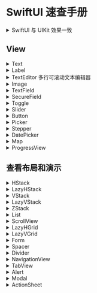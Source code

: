 SwiftUI 速查手册
===

<details>
<summary>SwiftUI 与 UIKit 效果一致</summary>

| UIKit | [SwiftUI](https://developer.apple.com/xcode/swiftui/) |
| ----------- | ----------- |
| UILabel | [Text](#text) & [Label](#label)|
| UIImageView | [Image](#image) |
| UITextField | [TextField](#textfield) / [SecureField](#securefield) |
| UITextView | [TextEditor](#texteditor) |
| UISwitch | [Toggle](#toggle) |
| UISlider | [Slider](#slider) |
| UIButton | [Button](#button) |
| UITableView | [List](#list) |
| UICollectionView | [LazyVGrid](#lazyvgrid) / [LazyHGrid](#lazyhgrid) |
| UINavigationController | [NavigationView](#navigationview) |
| UITabBarController | [TabView](#tabview) |
| UIAlertController with style .alert | [Alert](#alerts) |
| UIAlertController with style .actionSheet | [ActionSheet](#action-sheets) |
| UIStackView with horizontal axis| [HStack](#hstack) / [LazyHStack](#lazyhstack) |
| UIStackView with vertical axis| [VStack](#vstack) / [LazyVStack](#lazyvstack) |
| Aligning them in both axes. | [ZStack](#zstack) |
| UISegmentedControl | [Picker](#picker) |
| UIStepper | [Stepper](#stepper) |
| UIDatePicker | [DatePicker](#date-picker) |
| NSAttributedString | No equivalent (use [Text](#text)) |
| MapKit | [Map](#map) |
| UIProgressView | [ProgressView](#progressview) |
| - | [Modal](#modal) |
| - | [ScrollView](#scrollview) |
| - | [Form](#form) |
| - | [Spacer](#spacer) |
| - | [Divider](#divider) |


</details>

## View

<details>
<summary id="text">Text</summary>

```swift
Text("Hello World")
```

添加样式

```swift
Text("Hello World")
    .font(.largeTitle)
    .foregroundColor(Color.green)
    .lineSpacing(50)
    .lineLimit(nil)
    .padding()
```

在文本视图中格式化文本

```swift
static let dateFormatter: DateFormatter = {
    let formatter = DateFormatter()
    formatter.dateStyle = .long
    return formatter
}()

var now = Date()
var body: some View {
    Text("Task due date: \(now, formatter: Self.dateFormatter)")
}
```

</details>


<details>
<summary id="label">Label</summary>

可以使用以下代码行在文本旁边设置图标。

```swift
Label("SwiftUI CheatSheet", systemImage: "up.icloud")
```

可以设置URL，单击后将重定向到浏览器。

```swift
Link("Click me", destination: URL(string: "your_url")!)
```

Documentation - [Label](https://developer.apple.com/documentation/swiftui/label)

</details>


<details>
<summary id="texteditor">TextEditor 多行可滚动文本编辑器</summary>

可以显示和编辑长格式文本的视图。

```swift
@State private var fullText: String = "This is some editable text..."

var body: some View {
    TextEditor(text: $fullText)
}
```

设置 `TextEditor` 背景颜色

```swift
extension NSTextView {
    open override var frame: CGRect {
        didSet {
            backgroundColor = .clear
//            drawsBackground = true
        }

    }
}

struct DetailContent: View {
    @State private var profileText: String = "Enter your bio"
    var body: some View {
        VSplitView(){
            TextEditor(text: $profileText)
                .background(Color.red)
        }
    }
}
```

Documentation - [TextEditor](https://developer.apple.com/documentation/swiftui/texteditor)

</details>


<details>
<summary id="Image">Image</summary>

显示与环境相关的图像的视图。

```swift
Image("foo") // 图像名称是foo
```

我们可以使用新的 `SF Symbols`

```swift
Image(systemName: "clock.fill")
```

您可以向系统图标集添加样式以匹配您使用的字体

```swift
Image(systemName: "cloud.heavyrain.fill")
    .foregroundColor(.red)
    .font(.title)
Image(systemName: "clock")
    .foregroundColor(.red)
    .font(Font.system(.largeTitle).bold())
```

为图像添加样式

```swift
Image("foo")
    .resizable() // 它将调整大小，以便填充所有可用空间
    .aspectRatio(contentMode: .fit)
```

Documentation - [Image](https://developer.apple.com/documentation/swiftui/image)

</details>


<details>
<summary id="texteditor">TextField</summary>

显示可编辑文本界面的控件。

```swift
@State var name: String = "John"    
var body: some View {
    TextField("Name's placeholder", text: $name)
        .textFieldStyle(RoundedBorderTextFieldStyle())
        .padding()
}
```

取消编辑框焦点样式。

```swift
extension NSTextField { // << workaround !!!
    open override var focusRingType: NSFocusRingType {
        get { .none }
        set { }
    }
}
```

如何居中放置 `TextField` 的文本

```swift
struct ContentView: View {
    @State var text: String = "TextField Text"
    var body: some View {
        TextField("Placeholder Text", text: $text)
            .padding(.all, 20)
            .multilineTextAlignment(.center)
    }
}
```

Documentation - [TextField](https://developer.apple.com/documentation/swiftui/textfield)

</details>


<details>
<summary id="securefield">SecureField</summary>

用户安全地输入私人文本的控件。

```swift
@State var password: String = "1234"    
var body: some View {
    SecureField($password)
        .textFieldStyle(RoundedBorderTextFieldStyle())
        .padding()
}
```

Documentation - [SecureField](https://developer.apple.com/documentation/swiftui/securefield)

</details>


<details>
<summary id="toggle">Toggle</summary>

在打开和关闭状态之间切换的控件。

```swift
@State var isShowing = true // toggle state

Toggle(isOn: $isShowing) {
    Text("Hello World")
}
```

如果您的 `Toggle` 的标签只有 `Text`，则可以使用此更简单的签名进行初始化。

```swift
Toggle("Hello World", isOn: $isShowing)
```

Documentation - [Toggle](https://developer.apple.com/documentation/swiftui/toggle)

</details>


<details>
<summary id="slider">Slider</summary>

用于从值的有界线性范围中选择一个值的控件。

```swift
@State var progress: Float = 0

Slider(value: $progress, from: 0.0, through: 100.0, by: 5.0)
```

滑块缺少 `minimumValueImage` 和 `maximumValueImage`，但是我们可以通过 `HStack` 轻松地复制它

```swift
@State var progress: Float = 0
HStack {
    Image(systemName: "sun.min")
    Slider(value: $progress, from: 0.0, through: 100.0, by: 5.0)
    Image(systemName: "sun.max.fill")
}.padding()
```

Documentation - [Slider](https://developer.apple.com/documentation/swiftui/slider)

</details>


<details>
<summary id="button">Button</summary>

在触发时执行操作的控件。

```swift
Button(
    action: {
        print("did tap")
    },
    label: { Text("Click Me") }
)
```

如果 `Button` 的标签仅为 `Text`，则可以使用此更简单的签名进行初始化。

```swift
Button("Click Me") {
    print("did tap")
}
```

您可以通过此按钮了解一下

```swift
Button(action: {
    // 退出应用
    NSApplication.shared.terminate(self)
}, label: {
    Image(systemName: "clock")
    Text("Click Me")
    Text("Subtitle")
})
.foregroundColor(Color.white)
.padding()
.background(Color.blue)
.cornerRadius(5)
```

Documentation - [Button](https://developer.apple.com/documentation/swiftui/button)

</details>


<details>
<summary id="picker">Picker</summary>

用于从一组互斥值中进行选择的控件。

选择器样式的更改基于其祖先，在 `Form` 或 `List` 下，它显示为单个列表行，您可以点击以进入一个显示所有可能选项的新屏幕。

```swift
NavigationView {
    Form {
        Section {
            Picker(selection: $selection, label:
                Text("Picker Name")
                , content: {
                    Text("Value 1").tag(0)
                    Text("Value 2").tag(1)
                    Text("Value 3").tag(2)
                    Text("Value 4").tag(3)
            })
        }
    }
}
```
您可以使用 `.pickerStyle(WheelPickerStyle())` 覆盖样式。

在 `SwiftUI` 中，`UISegmentedControl` 只是 `Picker`的另一种样式。

```swift
@State var mapChoioce = 0
var settings = ["Map", "Transit", "Satellite"]
Picker("Options", selection: $mapChoioce) {
    ForEach(0 ..< settings.count) { index in
        Text(self.settings[index])
            .tag(index)
    }

}.pickerStyle(SegmentedPickerStyle())
```

分段控制(SegmentedControl)在 `iOS 13` 中也焕然一新

Documentation - [Picker](https://developer.apple.com/documentation/swiftui/picker)

</details>


<details>
<summary id="stepper">Stepper</summary>

用于执行语义递增和递减操作的控件。

```swift
@State var quantity: Int = 0
Stepper(value: $quantity, in: 0...10, label: { Text("Quantity \(quantity)")})
```

如果 `Stepper` 的标签只有 `Text`，则可以使用此更简单的签名进行初始化。

```swift
Stepper("Quantity \(quantity)", value: $quantity, in: 0...10)
```

如果要完全控制，他们可以提供裸机步进器，您可以在其中管理自己的数据源。

```swift
@State var quantity: Int = 0
Stepper(onIncrement: {
    self.quantity += 1
}, onDecrement: {
    self.quantity -= 1
}, label: { Text("Quantity \(quantity)") })
```

如果您还为带有 `step` 的初始化程序的每个步骤指定了一个值的数量。

```swift
Stepper(value: $quantity, in: 0...10, step: 2) {
    Text("Quantity \(quantity)")
}
```

Documentation - [Stepper](https://developer.apple.com/documentation/swiftui/stepper)

</details>


<details>
<summary id="date-picker">DatePicker</summary>

用于选择绝对日期的控件。


日期选择器(DatePicker)的样式也会根据其祖先而改变。 在 `Form` 或 `List` 下，它显示为单个列表行，您可以点击以展开到日期选择器（就像日历应用程序一样）。

```swift
@State var selectedDate = Date()

var dateClosedRange: ClosedRange<Date> {
    let min = Calendar.current.date(byAdding: .day, value: -1, to: Date())!
    let max = Calendar.current.date(byAdding: .day, value: 1, to: Date())!
    return min...max
}
NavigationView {
    Form {
        Section {
            DatePicker(
                selection: $selectedDate,
                in: dateClosedRange,
                displayedComponents: .date,
                label: { Text("Due Date") }
            )
        }
    }
}
```

在表格和列表的外部，它显示为普通的轮式拾取器

```swift
@State var selectedDate = Date()

var dateClosedRange: ClosedRange<Date> {
    let min = Calendar.current.date(byAdding: .day, value: -1, to: Date())!
    let max = Calendar.current.date(byAdding: .day, value: 1, to: Date())!
    return min...max
}

DatePicker(
    selection: $selectedDate,
    in: dateClosedRange,
    displayedComponents: [.hourAndMinute, .date],
    label: { Text("Due Date") }
)
```

如果 `DatePicker` 的标签仅是纯文本，则可以使用此更简单的签名进行初始化。

```swift
DatePicker("Due Date",
            selection: $selectedDate,
            in: dateClosedRange,
            displayedComponents: [.hourAndMinute, .date])
```

可以使用 `ClosedRange`，`PartialRangeThrough` 和 `PartialRangeFrom` 来设置 `minimumDate` 和 `maximumDate`。

```swift
DatePicker("Minimum Date",
    selection: $selectedDate,
    in: Date()...,
    displayedComponents: [.date])
DatePicker("Maximum Date",
    selection: $selectedDate,
    in: ...Date(),
    displayedComponents: [.date])
```

Documentation - [DatePicker](https://developer.apple.com/documentation/swiftui/datepicker)

</details>


<details>
<summary id="map">Map</summary>

显示嵌入式地图界面的视图。

显示指定区域的地图

```swift
import MapKit

@State var region = MKCoordinateRegion(center: .init(latitude: 37.334722, longitude: -122.008889), latitudinalMeters: 300, longitudinalMeters: 300)
    
Map(coordinateRegion: $region)
```

您可以通过指定 `interactionModes`（使用`[]`禁用所有交互）来控制地图的交互。

```swift
struct PinItem: Identifiable {
    let id = UUID()
    let coordinate: CLLocationCoordinate2D
}

Map(coordinateRegion: $region, 
    interactionModes: [], 
    showsUserLocation: true, 
    userTrackingMode: nil, 
    annotationItems: [PinItem(coordinate: .init(latitude: 37.334722, longitude: -122.008889))]) { item in                    
    MapMarker(coordinate: item.coordinate)
}
```

Documentation - [Map](https://developer.apple.com/documentation/mapkit/map)

</details>


<details>
<summary id="progressview">ProgressView</summary>

显示任务完成进度的视图。

```swift
@State private var progress = 0.5

VStack {
    ProgressView(value: progress)
    Button("More", action: { progress += 0.05 })
}
```

通过应用 `CircularProgressViewStyle`，可以将其用作 `UIActivityIndicatorView`。

```swift
ProgressView(value: progress)
    .progressViewStyle(CircularProgressViewStyle())
```

Documentation - [ProgressView](https://developer.apple.com/documentation/swiftui/progressview)

</details>

## 查看布局和演示

<details>
<summary id="hstack">HStack</summary>

将其子级排列在一条水平线上的视图。

创建静态可滚动列表

```swift
HStack (alignment: .center, spacing: 20){
    Text("Hello")
    Divider()
    Text("World")
}
```

Documentation - [HStack](https://developer.apple.com/documentation/swiftui/hstack)

</details>


<details>
<summary id="lazyhstack">LazyHStack</summary>

将子项排列在水平增长的线中的视图，仅在需要时创建项。

```swift
ScrollView(.horizontal) {
    LazyHStack(alignment: .center, spacing: 20) {
        ForEach(1...100, id: \.self) {
            Text("Column \($0)")
        }
    }
}
```

Documentation - [LazyHStack](https://developer.apple.com/documentation/swiftui/lazyhstack)

</details>


<details>
<summary id="vstack">VStack</summary>

以垂直线排列其子项的视图。

创建静态可滚动列表

```swift
VStack (alignment: .center, spacing: 20){
    Text("Hello")
    Divider()
    Text("World")
}
```

Documentation - [VStack](https://developer.apple.com/documentation/swiftui/vstack)

</details>


<details>
<summary id="lazyvstack">LazyVStack</summary>

`iOS 14`

一种视图，将其子级排列在垂直增长的线中，仅在需要时创建项。

```swift
ScrollView {
    LazyVStack(alignment: .leading) {
        ForEach(1...100, id: \.self) {
            Text("Row \($0)")
        }
    }
}
```

Documentation - [LazyVStack](https://developer.apple.com/documentation/swiftui/lazyvstack)

</details>


<details>
<summary id="zstack">ZStack</summary>

覆盖其子项的视图，使子项在两个轴上对齐。

```swift
ZStack {
    Text("Hello")
        .padding(10)
        .background(Color.red)
        .opacity(0.8)
    Text("World")
        .padding(20)
        .background(Color.red)
        .offset(x: 0, y: 40)
}
```

Documentation - [ZStack](https://developer.apple.com/documentation/swiftui/zstack)

</details>


<details>
<summary id="list">List</summary>

一个容器，用于显示排列在单列中的数据行。

创建静态可滚动列表

```swift
List {
    Text("Hello world")
    Text("Hello world")
    Text("Hello world")
}
```

可混合的列表

```swift
List {
    Text("Hello world")
    Image(systemName: "clock")
}
```

创建动态列表

```swift
let names = ["John", "Apple", "Seed"]
List(names) { name in
    Text(name)
}
```

添加 `Section`

```swift
List {
    Section(header: Text("UIKit"), footer: Text("We will miss you")) {
        Text("UITableView")
    }

    Section(header: Text("SwiftUI"), footer: Text("A lot to learn")) {
        Text("List")
    }
}
```

要使其分组，请添加 `.listStyle(GroupedListStyle())`

```swift
List {
    Section(header: Text("UIKit"), footer: Text("We will miss you")) {
        Text("UITableView")
    }

    Section(header: Text("SwiftUI"), footer: Text("A lot to learn")) {
        Text("List")
    }
}.listStyle(GroupedListStyle())
```

要使其插入分组(`.insetGrouped`)，请添加 `.listStyle(GroupedListStyle())` 并强制使用常规水平尺寸类 ``.environment(\.horizontalSizeClass, .regular)``。

```swift
List {
    Section(header: Text("UIKit"), footer: Text("We will miss you")) {
        Text("UITableView")
    }

    Section(header: Text("SwiftUI"), footer: Text("A lot to learn")) {
        Text("List")
    }
}.listStyle(GroupedListStyle())
.environment(\.horizontalSizeClass, .regular)
```

> 插图分组已添加到 `iOS 13.2` 中的 `SwiftUI`

`iOS 14`

在 `iOS 14` 中，我们为此设置了专用样式。

```swift
.listStyle(InsetGroupedListStyle())
```

Documentation - [List](https://developer.apple.com/documentation/swiftui/list)

</details>


<details>
<summary id="scrollview">ScrollView</summary>

滚动视图。

```swift
ScrollView(alwaysBounceVertical: true) {
    Image("foo")
    Text("Hello World")
}
```

Documentation - [ScrollView](https://developer.apple.com/documentation/swiftui/scrollview)

</details>


<details>
<summary id="lazyhgrid">LazyHGrid</summary>

一种容器视图，将其子视图排列在水平增长的网格中，仅在需要时创建项目。

```swift
var rows: [GridItem] =
        Array(repeating: .init(.fixed(20)), count: 2)

ScrollView(.horizontal) {
    LazyHGrid(rows: rows, alignment: .top) {
        ForEach((0...100), id: \.self) {
            Text("\($0)").background(Color.pink)
        }
    }
}
```

Documentation - [LazyHGrid](https://developer.apple.com/documentation/swiftui/lazyhgrid)

</details>


<details>
<summary id="lazyvgrid">LazyVGrid</summary>

容器视图，将其子视图排列在垂直增长的网格中，仅在需要时创建项目。

```swift
var columns: [GridItem] = Array(repeating: .init(.fixed(20)), count: 5)

ScrollView {
    LazyVGrid(columns: columns) {
        ForEach((0...100), id: \.self) {
            Text("\($0)").background(Color.pink)
        }
    }
}
```

Documentation - [LazyVGrid](https://developer.apple.com/documentation/swiftui/lazyvgrid)

</details>


<details>
<summary id="form">Form</summary>

用于对用于数据输入的控件（例如在设置或检查器中）进行分组的容器。

您几乎可以在此表单中放入任何内容，它将为表单呈现适当的样式。

```swift
NavigationView {
    Form {
        Section {
            Text("Plain Text")
            Stepper(value: $quantity, in: 0...10, label: { Text("Quantity") })
        }
        Section {
            DatePicker($date, label: { Text("Due Date") })
            Picker(selection: $selection, label:
                Text("Picker Name")
                , content: {
                    Text("Value 1").tag(0)
                    Text("Value 2").tag(1)
                    Text("Value 3").tag(2)
                    Text("Value 4").tag(3)
            })
        }
    }
}
```

Documentation - [Form](https://developer.apple.com/documentation/swiftui/form)

</details>


<details>
<summary id="spacer">Spacer</summary>

沿其包含的堆栈布局的主轴或如果不包含在堆栈中的两个轴上扩展的灵活空间。

```swift
HStack {
    Image(systemName: "clock")
    Spacer()
    Text("Time")
}
```

Documentation - [Spacer](https://developer.apple.com/documentation/swiftui/spacer)

</details>


<details>
<summary id="divider">Divider</summary>

可用于分隔其他内容的视觉元素。

```swift
HStack {
    Image(systemName: "clock")
    Divider()
    Text("Time")
}.fixedSize()
```

Documentation - [Divider](https://developer.apple.com/documentation/swiftui/divider)

</details>


<details>
<summary id="navigationview">NavigationView</summary>

用于呈现视图堆栈的视图，这些视图表示导航层次结构中的可见路径。

```swift
NavigationView {            
    List {
        Text("Hello World")
    }
    .navigationBarTitle(Text("Navigation Title")) // Default to large title style
}
```

对于旧样式标题

```swift
NavigationView {            
    List {
        Text("Hello World")
    }
    .navigationBarTitle(Text("Navigation Title"), displayMode: .inline)
}
```

添加 `UIBarButtonItem`

```swift
NavigationView {
    List {
        Text("Hello World")
    }
    .navigationBarItems(trailing:
        Button(action: {
            // Add action
        }, label: {
            Text("Add")
        })
    )
    .navigationBarTitle(Text("Navigation Title"))
}
```

使用 [NavigationLink](https://fuckingswiftui.com/#navigationlink) 添加显示/推送

用作 `UISplitViewController`。

```swift
NavigationView {
    List {
        NavigationLink("Go to detail", destination: Text("New Detail"))
    }.navigationBarTitle("Master")
    Text("Placeholder for Detail")
}
```

您可以使用两个新的样式属性为 `NavigationView` 设置样式：`stack和doubleColumn`。 默认情况下，`iPhone` 和 `Apple TV` 上的导航视图在视觉上反映了导航堆栈，而在 `iPad` 和 `Mac` 上，显示的是拆分视图样式的导航视图。

您可以使用 `.navigationViewStyle` 覆盖它。

```swift
NavigationView {
    MyMasterView()
    MyDetailView()
}
.navigationViewStyle(StackNavigationViewStyle())
```

`iOS 14`

在 `iOS 14` 中，`UISplitViewController` 有新的侧边栏样式。 您也可以通过在 `NavigationView` 下放置三个视图来做到这一点。

```swift
NavigationView {
    Text("Sidebar")
    Text("Primary")
    Text("Detail")
}
```

Documentation - [NavigationView](https://developer.apple.com/documentation/swiftui/navigationview)

`iOS 14`

在 `UIViewController` 中添加 `UIToolbar`，如 `toolbarItems`。

```swift
NavigationView {
    Text("SwiftUI").padding()
        .toolbar {
            ToolbarItem(placement: .bottomBar) {
                Button {

                } label: {
                    Image(systemName: "archivebox")
                }
            }
            
            ToolbarItem(placement: .bottomBar) {
                Spacer()
            }
            
            ToolbarItem(placement: .bottomBar) {                
                Button {
                    
                } label: {
                    Image(systemName: "square.and.pencil")
                }                
            }
        }
}
```

Documentation - [ToolbarItem](https://developer.apple.com/documentation/swiftui/toolbaritem)

</details>


<details>
<summary id="tabview">TabView</summary>

一个视图，允许使用可交互的用户界面元素在多个子视图之间进行切换。

```swift
TabView {
    Text("First View")
        .font(.title)
        .tabItem({ Text("First") })
        .tag(0)
    Text("Second View")
        .font(.title)
        .tabItem({ Text("Second") })
        .tag(1)
}
```

图像和文本在一起。 您可以在此处使用 `SF Symbol`。

```swift
TabView {
    Text("First View")
        .font(.title)
        .tabItem({
            Image(systemName: "circle")
            Text("First")
        })
        .tag(0)
    Text("Second View")
        .font(.title)
        .tabItem(VStack {
            Image("second")
            Text("Second")
        })
        .tag(1)
}
```

或者您可以省略 `VStack`

```swift
TabView {
    Text("First View")
        .font(.title)
        .tabItem({
            Image(systemName: "circle")
            Text("First")
        })
        .tag(0)
    Text("Second View")
        .font(.title)
        .tabItem({
            Image("second")
            Text("Second")
        })
        .tag(1)
}
```

</details>


<details>
<summary id="alerts">Alert</summary>

警报演示的容器。

我们可以根据布尔值显示Alert。

```swift
@State var isError: Bool = false

Button("Alert") {
    self.isError = true
}.alert(isPresented: $isError, content: {
    Alert(title: Text("Error"), message: Text("Error Reason"), dismissButton: .default(Text("OK")))
})
```

它也与可识别项绑定。

```swift
@State var error: AlertError?

var body: some View {
    Button("Alert Error") {
        self.error = AlertError(reason: "Reason")
    }.alert(item: $error, content: { error in
        alert(reason: error.reason)
    })    
}

func alert(reason: String) -> Alert {
    Alert(title: Text("Error"),
            message: Text(reason),
            dismissButton: .default(Text("OK"))
    )
}

struct AlertError: Identifiable {
    var id: String {
        return reason
    }
    
    let reason: String
}
```

Documentation - [Alert](https://developer.apple.com/documentation/swiftui/alert)

</details>


<details>
<summary id="modal">Modal</summary>

Modal 过渡。

我们可以显示基于布尔的 Modal。

```swift
@State var isModal: Bool = false

var modal: some View {
    Text("Modal")
}

Button("Modal") {
    self.isModal = true
}.sheet(isPresented: $isModal, content: {
    self.modal
})
```

Documentation - [Sheet](https://developer.apple.com/documentation/swiftui/view/3352791-sheet)

它也与可识别项绑定。

```swift
@State var detail: ModalDetail?

var body: some View {
    Button("Modal") {
        self.detail = ModalDetail(body: "Detail")
    }.sheet(item: $detail, content: { detail in
        self.modal(detail: detail.body)
    })    
}

func modal(detail: String) -> some View {
    Text(detail)
}

struct ModalDetail: Identifiable {
    var id: String {
        return body
    }
    
    let body: String
}
```

Documentation - [Sheet](https://developer.apple.com/documentation/swiftui/view/3352792-sheet)

`iOS 14`

如果要使用模式显示以全屏显示的旧模式显示，可以使用 `.fullScreenCover` 而不是 `.sheet`。

由于全屏封面样式不允许用户使用手势来消除模态，因此您必须添加一种方法来手动消除呈现的视图。 在下面的示例中，我们通过将 `isModal` 设置为 `false` 来添加一个按钮来消除显示的视图。

```swift
@State var isModal: Bool = false

var modal: some View {
Text("Modal")
      Button("Dismiss") {
        self.isModal = false
      }
}

Button("Fullscreen") {
    self.isModal = true
}.fullScreenCover(isPresented: $isFullscreen, content: {
      self.modal
    })
```

如果您将自定义视图用作模式，则可以使用 `presentationMode` 环境键关闭显示的视图。

```swift
struct Modal: View {
  @Environment(\.presentationMode) var presentationMode

  var body: some View {
    Text("Modal")
    Button("Dismiss Modal") {
      presentationMode.wrappedValue.dismiss()
    }
  }
}

struct ContentView: View {
    @State private var isModal = false

    var body: some View {
        Button("Fullscreen") {
            isModal = true
        }
        .fullScreenCover(isPresented: $isFullscreen, content: {
      Modal()
    })
}
```

Documentation - [fullScreenCover](https://developer.apple.com/documentation/swiftui/view/fullscreencover(ispresented:ondismiss:content:))

</details>


<details>
<summary id="action-sheets">ActionSheet</summary>

操作表演示文稿的存储类型。

我们可以显示基于布尔值的 `ActionSheet`。

```swift
@State var isSheet: Bool = false

var actionSheet: ActionSheet {
    ActionSheet(title: Text("Action"),
                message: Text("Description"),
                buttons: [
                    .default(Text("OK"), action: {
                        
                    }),
                    .destructive(Text("Delete"), action: {
                        
                    })
                ]
    )
}

Button("Action Sheet") {
    self.isSheet = true
}.actionSheet(isPresented: $isSheet, content: {
    self.actionSheet
})
```

它也与可识别项绑定。

```swift
@State var sheetDetail: SheetDetail?

var body: some View {
    Button("Action Sheet") {
        self.sheetDetail = ModSheetDetail(body: "Detail")
    }.actionSheet(item: $sheetDetail, content: { detail in
        self.sheet(detail: detail.body)
    })
}

func sheet(detail: String) -> ActionSheet {
    ActionSheet(title: Text("Action"),
                message: Text(detail),
                buttons: [
                    .default(Text("OK"), action: {
                        
                    }),
                    .destructive(Text("Delete"), action: {
                        
                    })
                ]
    )
}

struct SheetDetail: Identifiable {
    var id: String {
        return body
    }
    let body: String
}
```

Documentation - [ActionSheet](https://developer.apple.com/documentation/swiftui/actionsheet)

</details>
